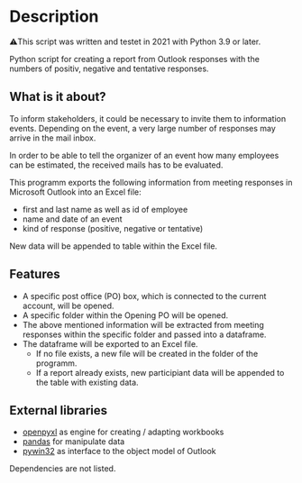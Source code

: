 # Description

⚠️This script was written and testet in 2021 with Python 3.9 or later.

Python script for creating a report from Outlook responses with the numbers of positiv, negative and tentative responses.

## What is it about?

To inform stakeholders, it could be necessary to invite them to information events.
Depending on the event, a very large number of responses may arrive in the mail inbox.

In order to be able to tell the organizer of an event how many employees can be estimated, the received mails has to be evaluated.

This programm exports the following information from meeting responses in Microsoft Outlook into an Excel file:

* first and last name as well as id of employee
* name and date of an event
* kind of response (positive, negative or tentative)

New data will be appended to table within the Excel file.

## Features

* A specific post office (PO) box, which is connected to the current account, will be opened.
* A specific folder within the Opening PO will be opened.
* The above mentioned information will be extracted from meeting responses within the specific folder and passed into a dataframe.
* The dataframe will be exported to an Excel file. 
  * If no file exists, a new file will be created in the folder of the programm.
  * If a report already exists, new participiant data will be appended to the table with existing data.

## External libraries

* [openpyxl] as engine for creating / adapting workbooks
* [pandas] for manipulate data
* [pywin32] as interface to the object model of Outlook

Dependencies are not listed.

[pandas]: https://pypi.org/project/pandas/
[pywin32]: https://pypi.org/project/pywin32/
[openpyxl]: https://pypi.org/project/openpyxl/
